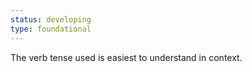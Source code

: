 ```yaml
---
status: developing
type: foundational
---
```


The verb tense used is easiest to understand in context.
